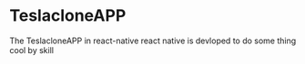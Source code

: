 # TeslacloneAPP
The TeslacloneAPP in react-native react native is devloped to do some thing cool by skill
